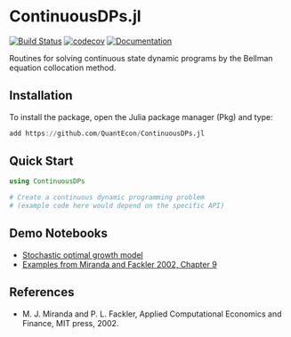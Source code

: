 # ContinuousDPs.jl

[![Build Status](https://github.com/QuantEcon/ContinuousDPs.jl/actions/workflows/ci.yml/badge.svg)](https://github.com/QuantEcon/ContinuousDPs.jl/actions/workflows/ci.yml)
[![codecov](https://codecov.io/gh/QuantEcon/ContinuousDPs.jl/branch/main/graph/badge.svg)](https://codecov.io/gh/QuantEcon/ContinuousDPs.jl)
[![Documentation](https://img.shields.io/badge/docs-dev-blue.svg)](https://QuantEcon.github.io/ContinuousDPs.jl/dev/)

Routines for solving continuous state dynamic programs by the Bellman equation collocation method.

## Installation

To install the package, open the Julia package manager (Pkg) and type:

```julia
add https://github.com/QuantEcon/ContinuousDPs.jl
```

## Quick Start

```julia
using ContinuousDPs

# Create a continuous dynamic programming problem
# (example code here would depend on the specific API)
```

## Demo Notebooks

* [Stochastic optimal growth model](http://nbviewer.jupyter.org/github/QuantEcon/ContinuousDPs.jl/blob/main/examples/cdp_ex_optgrowth_jl.ipynb)
* [Examples from Miranda and Fackler 2002, Chapter 9](http://nbviewer.jupyter.org/github/QuantEcon/ContinuousDPs.jl/blob/main/examples/cdp_ex_MF_jl.ipynb)

## References

* M. J. Miranda and P. L. Fackler, Applied Computational Economics and Finance, MIT press, 2002.